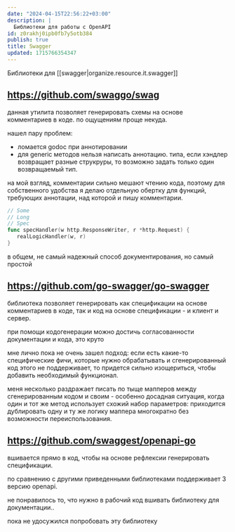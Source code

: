 ```yaml
---
date: "2024-04-15T22:56:22+03:00"
description: |
  Библиотеки для работы с OpenAPI
id: z0rakhj0ipb0fb7y5otb384
publish: true
title: Swagger
updated: 1715766354347
---
```


Библиотеки для [[swagger|organize.resource.it.swagger]]

## <https://github.com/swaggo/swag>

данная утилита позволяет генерировать схемы на основе комментариев в коде. 
по ощущениям проще некуда.

нашел пару проблем:

- ломается godoc при аннотировании
- для generic методов нельзя написать аннотацию. типа, если хэндлер возвращает разные струкруры, то возможно задать только один возвращаемый тип.

на мой взгляд, комментарии сильно мешают чтению кода, поэтому для собственного удобства я делаю отдельную обертку для функций, требующих аннотации, над которой и пишу комментарии.

```go
// Some 
// Long
// Spec
func specHandler(w http.ResponseWriter, r *http.Request) {
   realLogicHandler(w, r)
}
```

в общем, не самый надежный способ документирования, но самый простой

## <https://github.com/go-swagger/go-swagger>

библиотека позволяет генерировать как спецификации на основе комментариев в коде, так и код на основе спецификации - и клиент и сервер.

при помощи кодогенерации можно достичь согласованности документации и кода, это круто

мне лично пока не очень зашел подход: если есть какие-то специфические фичи, которые нужно обрабатывать и сгенерированный код этого не поддерживает, то придется сильно изощериться, чтобы добавить необходимый функционал.

меня несколько раздражает писать по тыще мапперов между сгенерированным кодом и своим - особенно досадная ситуация, когда один и тот же метод использует схожий набор параметров: приходится дублировать одну и ту же логику маппера многократно без возможности переиспользования.

## <https://github.com/swaggest/openapi-go>

вшивается прямо в код, чтобы на основе рефлексии генерировать спецификации.

по сравнению с другими приведенными библиотеками поддерживает 3 версию openapi.

не понравилось то, что нужно в рабочий код вшивать библиотеку для документации..

пока не удосужился попробовать эту библиотеку
